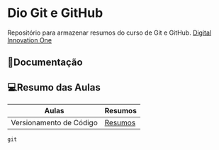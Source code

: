 # Dio Git e GitHub

Repositório para armazenar resumos do curso de Git e GitHub.
[Digital Innovation One](https://web.dio.me/course/versionamento-de-codigo-com-git-e-github/learning/599dd3dd-d189-474f-a55c-22f37b4472da?back=/track/coding-the-future-xp-full-stack-developer&tab=undefined&moduleId=undefined)


## 📕Documentação

## 💻Resumo das Aulas

| Aulas | Resumos |
| ------|---------|
|Versionamento de Código |[Resumos](https://docs.github.com/pt/get-started/writing-on-github/getting-started-with-writing-and-formatting-on-github/basic-writing-and-formatting-syntax)

```
git
```
